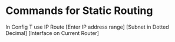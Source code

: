 # Commands for Static Routing

In Config T use IP Route [Enter IP address range] [Subnet in Dotted Decimal] [Interface on Current Router]
